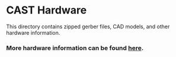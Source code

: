 # CAST Hardware
This directory contains zipped gerber files, CAD models, and other hardware information.


### More hardware information can be found [here](https://drive.google.com/drive/folders/1Sd6P2nbnLkVIloje-kZ2ATfiy8y1uPqs?usp=sharing).
